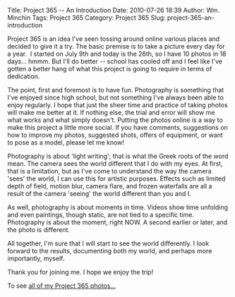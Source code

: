 Title: Project 365 -- An Introduction
Date: 2010-07-26 18:39
Author: Wm. Minchin
Tags: Project 365
Category: Project 365
Slug: project-365-an-introduction

Project 365 is an idea I've seen tossing around online various places
and decided to give it a try. The basic premise is to take a picture
every day for a year.  I started on July 9th and today is the 26th, so I
have 10 photos in 18 days... hmmm. But I'll do better -- school has cooled
off and I feel like I've gotten a better hang of what this project is
going to require in terms of dedication.

The point, first and foremost is to have fun. Photography is something
that I've enjoyed since high school, but not something I've always been
able to enjoy regularly. I hope that just the sheer time and practice of
taking photos will make me better at it. If nothing else, the trial and
error will show me what works and what simply doesn't. Putting the
photos online is a way to make this project a little more social. If you
have comments, suggestions on how to improve my photos, suggested shots,
offers of equipment, or want to pose as a model, please let me know!

Photography is about 'light writing'; that is what the Greek roots of
the word mean. The camera sees the world different that I do with my
eyes. At first, that is a limitation, but as I've come to understand the
way the camera 'sees' the world, I can use this for artistic purposes.
Effects such as limited depth of field, motion blur, camera flare, and
frozen waterfalls are all a result of the camera 'seeing' the world
different than you and I.

As well, photography is about moments in time. Videos show time
unfolding and even paintings, though static, are not tied to a specific
time. Photography is about the moment, right NOW. A second earlier or
later, and the photo is different.

All together, I'm sure that I will start to see the world differently. I
look forward to the results, documenting both my world, and perhaps more
importantly, myself.

Thank you for joining me. I hope we enjoy the trip!

To see [all of my Project 365 photos...](/label/project-365/)
